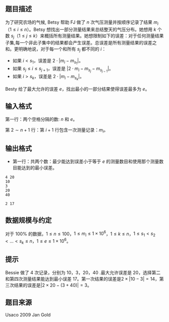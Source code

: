 ## 题目描述
为了研究农场的气候, Betsy 帮助 FJ 做了 $n$ 次气压测量并按顺序记录了结果 $m_i$（$1\leq i\leq n$）。Betsy 想找出一部分测量结果来总结整天的气压分布。她想用 $k$ 个数 $s_j$（$1\leq j\leq k$）来概括所有测量结果。她想限制如下的误差：对于任何测量结果子集,每一个非此子集中的结果都会产生误差。总误差是所有测量结果的误差之和。更明确地说，对于每一个和所有 $s_j$ 都不同的 $i$：

* 如果 $i < s_1$，误差是 $2\cdot \left| m_i - m_{s_1} \right|$。
* 如果 $s_j\leq i \leq s_{j+1}$，误差是 $\left| 2 \cdot m_i - m_{s_j} - m_{s_{j-1}} \right|$。
* 如果 $i > s_k$，误差是 $2 \cdot | m_i - m_{s_k} |$。

Besty 给了最大允许的误差 $e$，找出最小的一部分结果使得误差最多为 $e$。

## 输入格式
第一行：两个空格分隔的数: $n$ 和 $e$。

第 $2\sim n+1$ 行：第 $i+1$ 行包含一次测量记录：$m_i$。

## 输出格式
* 第一行：共两个数：最少能达到误差小于等于 $e$ 的测量数目和使用那个测量数目能达到的最小误差。

```input1
4 20
10
3
20
40
```
```output1
2 17
```
## 数据规模与约定
对于 $100\%$ 的数据，$1 \leq n \leq 100$，$1 \leq m_i \leq 1\times 10^6$，$1 \leq k \leq n$，$1 \leq s_1 < s_2 < ... < s_k \leq n$，$1 \leq e \leq 1\times 10^{6}$。
## 提示
Bessie 做了 $4$ 次记录，分别为 $10$，$3$，$20$，$40$ .最大允许误差是 $20$，选择第二和第四次测量结果能达到最小误差 $17$。第一次结果的误差是$2\times\left|10-3\right| = 14$，第三次结果的误差是$\left|2\times20 - (3+40)\right|=3$。

## 题目来源
Usaco 2009 Jan Gold